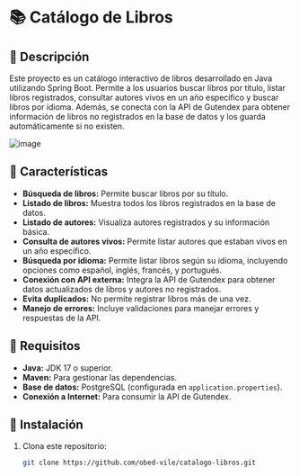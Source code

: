 # 📚 Catálogo de Libros

## 🚀 Descripción

Este proyecto es un catálogo interactivo de libros desarrollado en Java utilizando Spring Boot. Permite a los usuarios buscar libros por título, listar libros registrados, consultar autores vivos en un año específico y buscar libros por idioma. Además, se conecta con la API de Gutendex para obtener información de libros no registrados en la base de datos y los guarda automáticamente si no existen.

![image](https://github.com/user-attachments/assets/2d521773-93bc-4295-b054-de21b2abc825)


## 🚀 Características

- **Búsqueda de libros:** Permite buscar libros por su título.
- **Listado de libros:** Muestra todos los libros registrados en la base de datos.
- **Listado de autores:** Visualiza autores registrados y su información básica.
- **Consulta de autores vivos:** Permite listar autores que estaban vivos en un año específico.
- **Búsqueda por idioma:** Permite listar libros según su idioma, incluyendo opciones como español, inglés, francés, y portugués.
- **Conexión con API externa:** Integra la API de Gutendex para obtener datos actualizados de libros y autores no registrados.
- **Evita duplicados:** No permite registrar libros más de una vez.
- **Manejo de errores:** Incluye validaciones para manejar errores y respuestas de la API.

## 🚀 Requisitos

- **Java:** JDK 17 o superior.
- **Maven:** Para gestionar las dependencias.
- **Base de datos:** PostgreSQL (configurada en `application.properties`).
- **Conexión a Internet:** Para consumir la API de Gutendex.

## 🚀 Instalación

1. Clona este repositorio:
   ```bash
   git clone https://github.com/obed-vile/catalogo-libros.git
